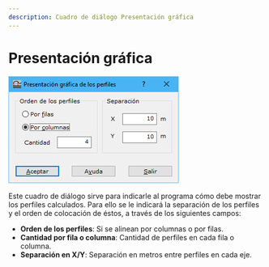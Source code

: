 ```yaml
---
description: Cuadro de diálogo Presentación gráfica
---
```


# Presentación gráfica

![Cuadro de di&#xE1;logo Presentaci&#xF3;n gr&#xE1;fica](../../../.gitbook/assets/image%20%2864%29.png)

Este cuadro de diálogo sirve para indicarle al programa cómo debe mostrar los perfiles calculados. Para ello se le indicará la separación de los perfiles y el orden de colocación de éstos, a través de los siguientes campos:

* **Orden de los perfiles**: Si se alinean por columnas o por filas.
* **Cantidad por fila o columna**: Cantidad de perfiles en cada fila o columna.
* **Separación en X/Y**: Separación en metros entre perfiles en cada eje.

